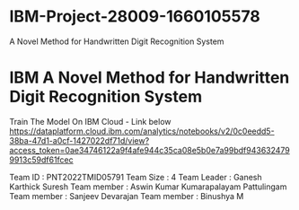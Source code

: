 # IBM-Project-28009-1660105578
A Novel Method for Handwritten Digit Recognition System
# IBM A Novel Method for Handwritten Digit Recognition System
Train The Model On IBM Cloud - Link below
https://dataplatform.cloud.ibm.com/analytics/notebooks/v2/0c0eedd5-38ba-47d1-a0cf-1427022df71d/view?access_token=0ae34746122a9f4afe944c35ca08e5b0e7a99bdf9436324799913c59df61fcec

Team ID : PNT2022TMID05791
Team Size : 4
Team Leader : Ganesh Karthick Suresh
Team member : Aswin Kumar Kumarapalayam Pattulingam
Team member : Sanjeev Devarajan
Team member : Binushya M
